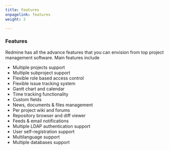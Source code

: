 ```yaml
---
title: Features
onpagelink: features
weight: 2

---
```



### Features

Redmine has all the advance features that you can envision from top project management software. Main features include

*   Multiple projects support
*   Multiple subproject support
*   Flexible role based access control
*   Flexible issue tracking system
*   Gantt chart and calendar
*   Time tracking functionality
*   Custom fields
*   News, documents & files management
*   Per project wiki and forums
*   Repository browser and diff viewer
*   Feeds & email notifications
*   Multiple LDAP authentication support
*   User self-registration support
*   Multilanguage support
*   Multiple databases support